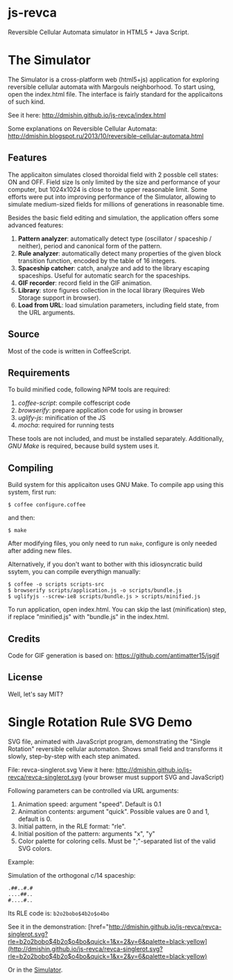 js-revca
========

Reversible Cellular Automata simulator in HTML5 + Java Script.


The Simulator
=============

The Simulator is a cross-platform web (html5+js) application for exploring reversible cellular automata with Margouls neighborhood.
To start using, open the index.html file. The interface is fairly standard for the applicaitons of such kind.

See it here: http://dmishin.github.io/js-revca/index.html

Some explanations on Reversible Cellular Automata: http://dmishin.blogspot.ru/2013/10/reversible-cellular-automata.html

Features
--------

The applicaiton simulates closed thoroidal field with 2 possble cell states: ON and OFF.
Field size Is only limited by the size and performance of your computer, but 1024x1024 is close to the upper reasonable limit.
Some efforts were put into improving performance of the Simulator, allowing to simulate medium-sized fields for millions of generations in reasonable time.

Besides the basic field editing and simulation, the application offers some advanced features:

1. **Pattern analyzer**: automatically detect type (oscillator / spaceship / neither), period and canonical form of the pattern.
2. **Rule analyzer**: automatically detect many properties of the given block transition function, encoded by the table of 16 integers.
3. **Spaceship catcher**: catch, analyze and add to the library escaping spaceships. Useful for automatic search for the spaceships.
4. **GIF recorder**: record field in the GIF animation.
5. **Library**: store figures collection in the local library (Requires Web Storage support in browser).
6. **Load from URL**: load simulation parameters, including field state, from the URL arguments.


Source
------

Most of the code is written in CoffeeScript.

Requirements
------------
To build minified code, following NPM tools are required:

1. *coffee-script*: compile coffescript code
2. *browserify*: prepare application code for using in browser
2. *uglify-js*: minification of the JS
3. *mocha*: required for running tests

These tools are not included, and must be installed separately.
Additionally, *GNU Make* is required, because build system uses it.

Compiling
---------
Build system for this applicaiton uses GNU Make. To compile app using this system, first run:

    $ coffee configure.coffee

and then:

    $ make

After modifying files, you only need to run ```make```, configure is only needed after adding new files.

Alternatively, if you don't want to bother with this idiosyncratic build ssytem, you can compile everythign manually:

    $ coffee -o scripts scripts-src
    $ browserify scripts/application.js -o scripts/bundle.js
    $ uglifyjs --screw-ie8 scripts/bundle.js > scripts/minified.js﻿

To run application, open index.html. You can skip the last (minification) step, if replace "minified.js" with "bundle.js" in the index.html.

Credits
-------

Code for GIF generation is based on: https://github.com/antimatter15/jsgif


License
-------

Well, let's say MIT?


Single Rotation Rule SVG Demo
=============================

SVG file, animated with JavaScript program, demonstrating the "Single Rotation" reversible cellular automaton. 
Shows small field and transforms it slowly, step-by-step with each step animated.

File: revca-singlerot.svg
View it here: http://dmishin.github.io/js-revca/revca-singlerot.svg  (your browser must support SVG and JavaScript)

Following parameters can be controlled via URL arguments:
1. Animation speed: argument "speed". Default is 0.1
2. Animation contents: argument "quick". Possible values are 0 and 1, default is 0.
3. Initial pattern, in the RLE format: "rle".
4. Initial position of the pattern: arguments "x", "y"
5. Color palette for coloring cells. Must be ";"-separated list of the valid SVG colors. 


Example:

Simulation of the orthogonal c/14 spaceship:
```
.##..#.#
....##..
#....#..
```
Its RLE code is: `b2o2bobo$4b2o$o4bo`

See it in the demonstration:
[href="http://dmishin.github.io/js-revca/revca-singlerot.svg?rle=b2o2bobo$4b2o$o4bo&quick=1&x=2&y=6&palette=black;yellow](http://dmishin.github.io/js-revca/revca-singlerot.svg?rle=b2o2bobo$4b2o$o4bo&quick=1&x=2&y=6&palette=black;yellow)

Or in the [Simulator](http://dmishin.github.io/js-revca/index.html?rule=0,2,8,3,1,5,6,7,4,9,10,11,12,13,14,15&rle_x0=26&rle_y0=28&rle=b2o2bobo$4b2o$o4bo&step=8&frame_delay=100&size=64x64&cell_size=4,1).

